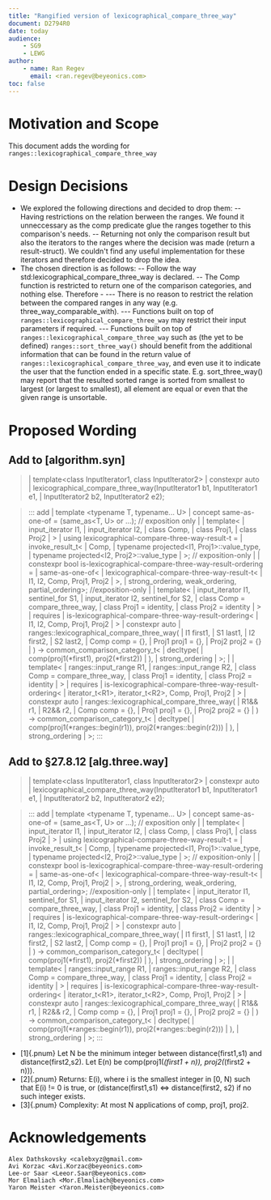```yaml
---
title: "Rangified version of lexicographical_compare_three_way"
document: D2794R0
date: today
audience: 
    - SG9
    - LEWG
author:
    - name: Ran Regev
      email: <ran.regev@beyeonics.com>
toc: false
---   
```


# Motivation and Scope
This document adds the wording for ```ranges::lexicographical_compare_three_way``` 

# Design Decisions
- We explored the following directions and decided to drop them:
-- Having restrictions on the relation berween the ranges. We found it unneccessary as the comp predicate glue the ranges together to this comparison's needs.
-- Returning not only the comparison result but also the iterators to the ranges where the decision was made (return a result-struct). We couldn't find any useful implementation for these iterators and therefore decided to drop the idea.
- The chosen direction is as follows:
-- Follow the way std:lexicographical_compare_three_way is declared.
-- The Comp function is restricted to return one of the comparison categories, and nothing else. Therefore -
--- There is no reason to restrict the relation between the compared ranges in any way (e.g. three_way_comparable_with).
--- Functions built on top of ```ranges::lexicographical_compare_three_way``` may restrict their input parameters if required. 
--- Functions built on top of ```ranges::lexicographical_compare_three_way``` such as (the yet to be defined) ```ranges::sort_three_way()``` 
should benefit from the additional information that can be found in the return value of ```ranges::lexicographical_compare_three_way```,
and even use it to indicate the user that the function ended in a specific state. 
E.g. sort_three_way() may report that the resulted sorted range is sorted from smallest to largest (or largest to smallest), all element are equal or even 
that the given range is unsortable.

# Proposed Wording 

## Add to [algorithm.syn]

> | template<class InputIterator1, class InputIterator2>
> |    constexpr auto
> |      lexicographical_compare_three_way(InputIterator1 b1, InputIterator1 e1,
> |                                        InputIterator2 b2, InputIterator2 e2);

> ::: add
> |    template <typename T, typename... U>
> |    concept same-as-one-of = (same_as<T, U> or ...); // exposition only
> |
> |    template<
> |        input_iterator I1,
> |        input_iterator I2,
> |        class Comp,
> |        class Proj1,
> |        class Proj2
> |    >
> |    using lexicographical-compare-three-way-result-t =
> |        invoke_result_t<
> |            Comp, 
> |            typename projected<I1, Proj1>::value_type, 
> |            typename projected<I2, Proj2>::value_type
> |        >; // exposition-only
> |
> |    constexpr bool is-lexicographical-compare-three-way-result-ordering =
> |            same-as-one-of<
> |                lexicographical-compare-three-way-result-t<
> |                    I1, I2, Comp, Proj1, Proj2
> |                >,
> |                strong_ordering, weak_ordering, partial_ordering>; //exposition-only
> |
> |    template<
> |        input_iterator I1, sentinel_for<I1> S1,
> |        input_iterator I2, sentinel_for<I2> S2,
> |        class Comp = compare_three_way,
> |        class Proj1 = identity, 
> |        class Proj2 = identity
> |    >
> |    requires
> |        is-lexicographical-compare-three-way-result-ordering<
> |            I1, I2, Comp, Proj1, Proj2
> |        >
> |    constexpr auto
> |        ranges::lexicographical_compare_three_way( 
> |            I1 first1, 
> |            S1 last1, 
> |            I2 first2, 
> |            S2 last2, 
> |            Comp comp = {},
> |            Proj1 proj1 = {}, 
> |            Proj2 proj2 = {}
> |    ) -> common_comparison_category_t<
> |                decltype(
> |                    comp(proj1(\*first1), proj2(\*first2))
> |                ), 
> |                strong_ordering
> |         >;
> |
> |    template<
> |        ranges::input_range R1,
> |        ranges::input_range R2,
> |        class Comp = compare_three_way,
> |        class Proj1 = identity, 
> |        class Proj2 = identity
> |    >
> |    requires
> |        is-lexicographical-compare-three-way-result-ordering<
> |            iterator_t\<R1\>, iterator_t\<R2\>, Comp, Proj1, Proj2
> |        > 
> |    constexpr auto
> |        ranges::lexicographical_compare_three_way( 
> |            R1&& r1,
> |            R2&& r2,
> |            Comp comp = {},
> |            Proj1 proj1 = {}, 
> |            Proj2 proj2 = {}
> |    ) -> common_comparison_category_t<
> |                decltype(
> |                    comp(proj1(*ranges::begin(r1)), proj2(*ranges::begin(r2)))
> |                ), 
> |                strong_ordering
> |         >;
> :::

## Add to §27.8.12 [alg.three.way]

> | template<class InputIterator1, class InputIterator2>
> |   constexpr auto
> |     lexicographical_compare_three_way(InputIterator1 b1, InputIterator1 e1,
> |                                       InputIterator2 b2, InputIterator2 e2);

> ::: add
> |    template <typename T, typename... U>
> |    concept same-as-one-of = (same_as<T, U> or ...); // exposition only
> |
> |    template<
> |        input_iterator I1,
> |        input_iterator I2,
> |        class Comp,
> |        class Proj1,
> |        class Proj2
> |    >
> |    using lexicographical-compare-three-way-result-t =
> |        invoke_result_t<
> |            Comp, 
> |            typename projected<I1, Proj1>::value_type, 
> |            typename projected<I2, Proj2>::value_type
> |        >; // exposition-only
> |
> |    constexpr bool is-lexicographical-compare-three-way-result-ordering =
> |            same-as-one-of<
> |                lexicographical-compare-three-way-result-t<
> |                    I1, I2, Comp, Proj1, Proj2
> |                >,
> |                strong_ordering, weak_ordering, partial_ordering>; //exposition-only
> |
> |    template<
> |        input_iterator I1, sentinel_for<I1> S1,
> |        input_iterator I2, sentinel_for<I2> S2,
> |        class Comp = compare_three_way,
> |        class Proj1 = identity, 
> |        class Proj2 = identity
> |    >
> |    requires
> |        is-lexicographical-compare-three-way-result-ordering<
> |            I1, I2, Comp, Proj1, Proj2
> |        >
> |    constexpr auto
> |        ranges::lexicographical_compare_three_way( 
> |            I1 first1, 
> |            S1 last1, 
> |            I2 first2, 
> |            S2 last2, 
> |            Comp comp = {},
> |            Proj1 proj1 = {}, 
> |            Proj2 proj2 = {}
> |    ) -> common_comparison_category_t<
> |                decltype(
> |                    comp(proj1(\*first1), proj2(\*first2))
> |                ), 
> |                strong_ordering
> |         >;
> |
> |    template<
> |        ranges::input_range R1,
> |        ranges::input_range R2,
> |        class Comp = compare_three_way,
> |        class Proj1 = identity, 
> |        class Proj2 = identity
> |    >
> |    requires
> |        is-lexicographical-compare-three-way-result-ordering<
> |            iterator_t\<R1\>, iterator_t\<R2\>, Comp, Proj1, Proj2
> |        > 
> |    constexpr auto
> |        ranges::lexicographical_compare_three_way( 
> |            R1&& r1,
> |            R2&& r2,
> |            Comp comp = {},
> |            Proj1 proj1 = {}, 
> |            Proj2 proj2 = {}
> |    ) -> common_comparison_category_t<
> |                decltype(
> |                    comp(proj1(\*ranges::begin(r1)), proj2(\*ranges::begin(r2)))
> |                ), 
> |                strong_ordering
> |         >;
> ::: 

- [1]{.pnum} Let N be the minimum integer between distance(first1,s1) and distance(first2,s2). Let E(n) be comp(proj1(*(first1 + n)), proj2(*(first2 + n))).
- [2]{.pnum} Returns: E(i), where i is the smallest integer in [0, N) such that E(i) != 0 is true, or (distance(first1,s1) <=> distance(first2, s2) if no such integer exists.
- [3]{.pnum} Complexity: At most N applications of comp, proj1, proj2.

# Acknowledgements
    Alex Dathskovsky <calebxyz@gmail.com> 
    Avi Korzac <Avi.Korzac@beyeonics.com> 
    Lee-or Saar <Leeor.Saar@beyeonics.com>
    Mor Elmaliach <Mor.Elmaliach@beyeonics.com>
    Yaron Meister <Yaron.Meister@beyeonics.com>

